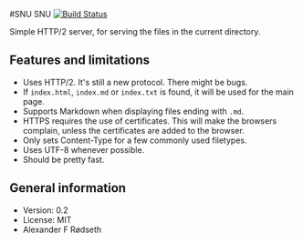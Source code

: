 #SNU SNU [![Build Status](https://travis-ci.org/xyproto/snusnu.svg?branch=master)](https://travis-ci.org/xyproto/snusnu)

Simple HTTP/2 server, for serving the files in the current directory.


Features and limitations
------------------------

* Uses HTTP/2. It's still a new protocol. There might be bugs.
* If `index.html`, `index.md` or `index.txt` is found, it will be used for the main page.
* Supports Markdown when displaying files ending with `.md`.
* HTTPS requires the use of certificates. This will make the browsers complain, unless the certificates are added to the browser.
* Only sets Content-Type for a few commonly used filetypes.
* Uses UTF-8 whenever possible.
* Should be pretty fast.

<!--
Screenshot
----------

<img src="https://raw.githubusercontent.com/xyproto/snusnu/master/img/snusnu.png">
-->

General information
-------------------

* Version: 0.2
* License: MIT
* Alexander F Rødseth

